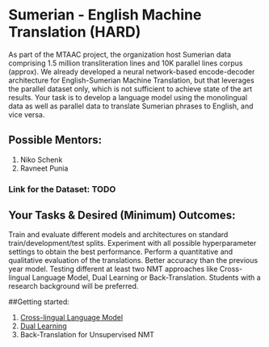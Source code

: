# Sumerian - English Machine Translation (HARD)
As part of the MTAAC project, the organization host Sumerian data comprising 1.5 million transliteration lines and 10K parallel lines corpus (approx). We already developed a neural network-based encode-decoder architecture for English-Sumerian Machine Translation, but that leverages the parallel dataset only, which is not sufficient to achieve state of the art results. Your task is to develop a language model using the monolingual data as well as parallel data to translate Sumerian phrases to English, and vice versa.

## Possible Mentors:
1. Niko Schenk
2. Ravneet Punia

### Link for the Dataset: TODO

## Your Tasks & Desired (Minimum) Outcomes:
Train and evaluate different models and architectures on standard train/development/test splits.
Experiment with all possible hyperparameter settings to obtain the best performance.
Perform a quantitative and qualitative evaluation of the translations.
Better accuracy than the previous year model.
Testing different at least two NMT approaches like Cross-lingual Language Model, Dual Learning or Back-Translation.
Students with a research background will be preferred.

##Getting started:
1. [Cross-lingual Language Model](https://arxiv.org/pdf/1901.07291.pdf)
2. [Dual Learning](https://papers.nips.cc/paper/6469-dual-learning-for-machine-translation)
3. Back-Translation for Unsupervised NMT
